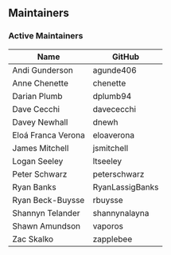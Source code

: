 ## Maintainers

### Active Maintainers
| Name | GitHub |
| --- | --- |
| Andi Gunderson | agunde406 |
| Anne Chenette | chenette |
| Darian Plumb | dplumb94 |
| Dave Cecchi | davececchi |
| Davey Newhall | dnewh |
| Eloá Franca Verona | eloaverona |
| James Mitchell | jsmitchell |
| Logan Seeley | ltseeley |
| Peter Schwarz | peterschwarz |
| Ryan Banks | RyanLassigBanks |
| Ryan Beck-Buysse | rbuysse |
| Shannyn Telander | shannynalayna |
| Shawn Amundson | vaporos |
| Zac Skalko | zapplebee |
